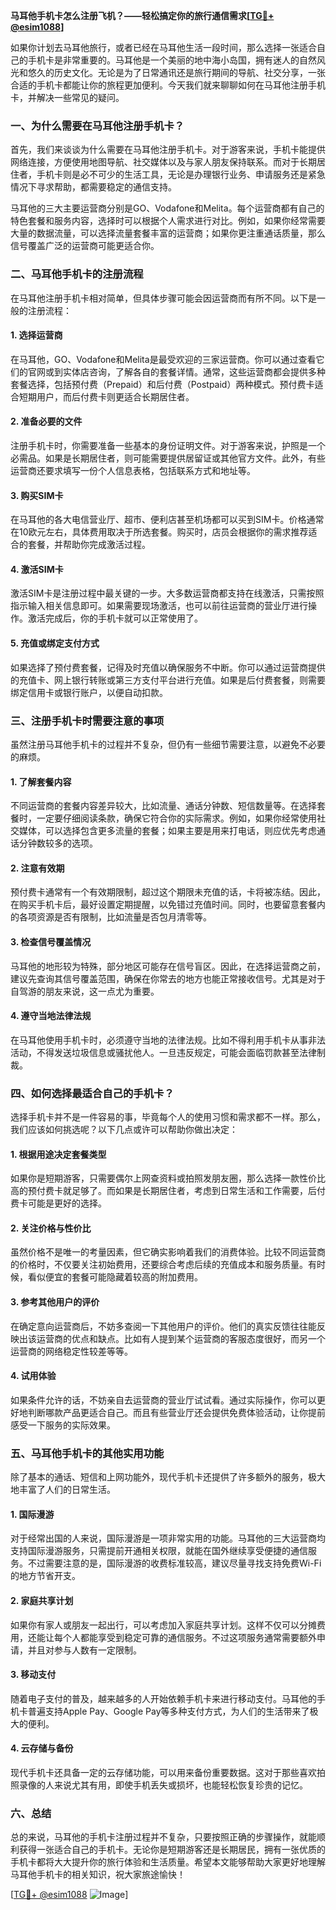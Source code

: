 **马耳他手机卡怎么注册飞机？——轻松搞定你的旅行通信需求[[TG💪+ @esim1088](https://t.me/s/esim1088)]**

如果你计划去马耳他旅行，或者已经在马耳他生活一段时间，那么选择一张适合自己的手机卡是非常重要的。马耳他是一个美丽的地中海小岛国，拥有迷人的自然风光和悠久的历史文化。无论是为了日常通讯还是旅行期间的导航、社交分享，一张合适的手机卡都能让你的旅程更加便利。今天我们就来聊聊如何在马耳他注册手机卡，并解决一些常见的疑问。

### 一、为什么需要在马耳他注册手机卡？

首先，我们来谈谈为什么需要在马耳他注册手机卡。对于游客来说，手机卡能提供网络连接，方便使用地图导航、社交媒体以及与家人朋友保持联系。而对于长期居住者，手机卡则是必不可少的生活工具，无论是办理银行业务、申请服务还是紧急情况下寻求帮助，都需要稳定的通信支持。

马耳他的三大主要运营商分别是GO、Vodafone和Melita。每个运营商都有自己的特色套餐和服务内容，选择时可以根据个人需求进行对比。例如，如果你经常需要大量的数据流量，可以选择流量套餐丰富的运营商；如果你更注重通话质量，那么信号覆盖广泛的运营商可能更适合你。

### 二、马耳他手机卡的注册流程

在马耳他注册手机卡相对简单，但具体步骤可能会因运营商而有所不同。以下是一般的注册流程：

#### 1. **选择运营商**
   在马耳他，GO、Vodafone和Melita是最受欢迎的三家运营商。你可以通过查看它们的官网或到实体店咨询，了解各自的套餐详情。通常，这些运营商都会提供多种套餐选择，包括预付费（Prepaid）和后付费（Postpaid）两种模式。预付费卡适合短期用户，而后付费卡则更适合长期居住者。

#### 2. **准备必要的文件**
   注册手机卡时，你需要准备一些基本的身份证明文件。对于游客来说，护照是一个必需品。如果是长期居住者，则可能需要提供居留证或其他官方文件。此外，有些运营商还要求填写一份个人信息表格，包括联系方式和地址等。

#### 3. **购买SIM卡**
   在马耳他的各大电信营业厅、超市、便利店甚至机场都可以买到SIM卡。价格通常在10欧元左右，具体费用取决于所选套餐。购买时，店员会根据你的需求推荐适合的套餐，并帮助你完成激活过程。

#### 4. **激活SIM卡**
   激活SIM卡是注册过程中最关键的一步。大多数运营商都支持在线激活，只需按照指示输入相关信息即可。如果需要现场激活，也可以前往运营商的营业厅进行操作。激活完成后，你的手机卡就可以正常使用了。

#### 5. **充值或绑定支付方式**
   如果选择了预付费套餐，记得及时充值以确保服务不中断。你可以通过运营商提供的充值卡、网上银行转账或第三方支付平台进行充值。如果是后付费套餐，则需要绑定信用卡或银行账户，以便自动扣款。

### 三、注册手机卡时需要注意的事项

虽然注册马耳他手机卡的过程并不复杂，但仍有一些细节需要注意，以避免不必要的麻烦。

#### 1. **了解套餐内容**
   不同运营商的套餐内容差异较大，比如流量、通话分钟数、短信数量等。在选择套餐时，一定要仔细阅读条款，确保它符合你的实际需求。例如，如果你经常使用社交媒体，可以选择包含更多流量的套餐；如果主要是用来打电话，则应优先考虑通话分钟数较多的选项。

#### 2. **注意有效期**
   预付费卡通常有一个有效期限制，超过这个期限未充值的话，卡将被冻结。因此，在购买手机卡后，最好设置定期提醒，以免错过充值时间。同时，也要留意套餐内的各项资源是否有限制，比如流量是否包月清零等。

#### 3. **检查信号覆盖情况**
   马耳他的地形较为特殊，部分地区可能存在信号盲区。因此，在选择运营商之前，建议先查询其信号覆盖范围，确保在你常去的地方也能正常接收信号。尤其是对于自驾游的朋友来说，这一点尤为重要。

#### 4. **遵守当地法律法规**
   在马耳他使用手机卡时，必须遵守当地的法律法规。比如不得利用手机卡从事非法活动，不得发送垃圾信息或骚扰他人。一旦违反规定，可能会面临罚款甚至法律制裁。

### 四、如何选择最适合自己的手机卡？

选择手机卡并不是一件容易的事，毕竟每个人的使用习惯和需求都不一样。那么，我们应该如何挑选呢？以下几点或许可以帮助你做出决定：

#### 1. **根据用途决定套餐类型**
   如果你是短期游客，只需要偶尔上网查资料或拍照发朋友圈，那么选择一款性价比高的预付费卡就足够了。而如果是长期居住者，考虑到日常生活和工作需要，后付费卡可能是更好的选择。

#### 2. **关注价格与性价比**
   虽然价格不是唯一的考量因素，但它确实影响着我们的消费体验。比较不同运营商的价格时，不仅要关注初始费用，还要综合考虑后续的充值成本和服务质量。有时候，看似便宜的套餐可能隐藏着较高的附加费用。

#### 3. **参考其他用户的评价**
   在确定意向运营商后，不妨多查阅一下其他用户的评价。他们的真实反馈往往能反映出该运营商的优点和缺点。比如有人提到某个运营商的客服态度很好，而另一个运营商的网络稳定性较差等等。

#### 4. **试用体验**
   如果条件允许的话，不妨亲自去运营商的营业厅试试看。通过实际操作，你可以更好地判断哪款产品更适合自己。而且有些营业厅还会提供免费体验活动，让你提前感受一下服务的实际效果。

### 五、马耳他手机卡的其他实用功能

除了基本的通话、短信和上网功能外，现代手机卡还提供了许多额外的服务，极大地丰富了人们的日常生活。

#### 1. **国际漫游**
   对于经常出国的人来说，国际漫游是一项非常实用的功能。马耳他的三大运营商均支持国际漫游服务，只需提前开通相关权限，就能在国外继续享受便捷的通信服务。不过需要注意的是，国际漫游的收费标准较高，建议尽量寻找支持免费Wi-Fi的地方节省开支。

#### 2. **家庭共享计划**
   如果你有家人或朋友一起出行，可以考虑加入家庭共享计划。这样不仅可以分摊费用，还能让每个人都能享受到稳定可靠的通信服务。不过这项服务通常需要额外申请，并且对参与人数有一定限制。

#### 3. **移动支付**
   随着电子支付的普及，越来越多的人开始依赖手机卡来进行移动支付。马耳他的手机卡普遍支持Apple Pay、Google Pay等多种支付方式，为人们的生活带来了极大的便利。

#### 4. **云存储与备份**
   现代手机卡还具备一定的云存储功能，可以用来备份重要数据。这对于那些喜欢拍照录像的人来说尤其有用，即使手机丢失或损坏，也能轻松恢复珍贵的记忆。

### 六、总结

总的来说，马耳他的手机卡注册过程并不复杂，只要按照正确的步骤操作，就能顺利获得一张适合自己的手机卡。无论你是短期游客还是长期居民，拥有一张优质的手机卡都将大大提升你的旅行体验和生活质量。希望本文能够帮助大家更好地理解马耳他手机卡的相关知识，祝大家旅途愉快！

[[TG💪+ @esim1088](https://t.me/s/esim1088) ![Image](https://i.postimg.cc/4NQfJmqS/Snipaste-2025-05-13-00-14-12.png)]